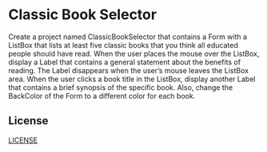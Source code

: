 # Classic Book Selector
Create a project named ClassicBookSelector that contains a Form with a ListBox that lists at least five classic books that you think all educated people should have read. When the user places the mouse over the ListBox, display a Label that contains a general statement about the benefits of reading. The Label disappears when the user’s mouse leaves the ListBox area. When the user clicks a book title in the ListBox, display another Label that contains a brief synopsis of the specific book. Also, change the BackColor of the Form to a different color for each book.

## License
[LICENSE](LICENSE)
